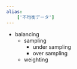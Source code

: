 ```yaml
---
alias:
    ['不均衡データ']
---
```

- balancing
    - sampling
        - under sampling
        - over sampling
    - weighting